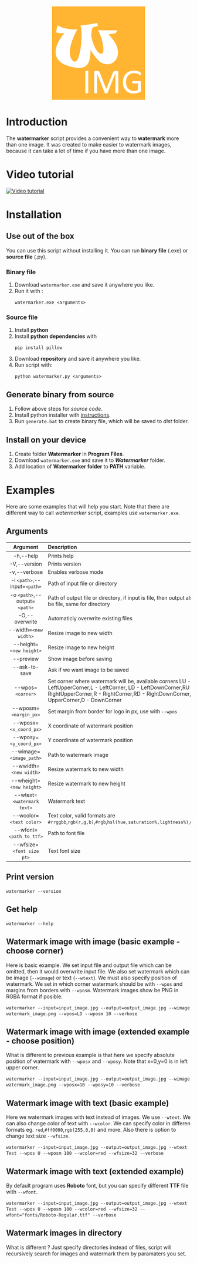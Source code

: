 <div style="text-align:center;"><img src="img/logo.png"></div>

# Introduction

The __watermarker__ script provides a convenient way to __watermark__ more than one image. It was created to make easier to watermark images, because it can take a lot of time
if you have more than one image.

# Video tutorial
[![Video tutorial](https://i.ytimg.com/vi/RNO5Guy1tb4/hqdefault.jpg?sqp=-oaymwEZCPYBEIoBSFXyq4qpAwsIARUAAIhCGAFwAQ==&rs=AOn4CLBuZTO9ZvgHa3szeAnM7-eZJX88Bg)](https://www.youtube.com/watch?v=RNO5Guy1tb4 "Video Tutorial")
# Installation
## Use out of the box
You can use this script without installing it. You can run __binary file__ (.exe) or __source file__ (.py).

### Binary file
1. Download `watermarker.exe` and save it anywhere you like. 
2. Run it with :
	```
	watermarker.exe <arguments>
	```
### Source file
1. Install __python__
2. Install __python dependencies__ with
	```
	pip install pillow
	```
3. Download __repository__ and save it anywhere you like.
4. Run script with:
	```
	python watermarker.py <arguments>
	```
## Generate binary from source
1. Follow above steps for _source code_.
2. Install python installer with [instructions](https://pyinstaller.readthedocs.io/en/v3.3.1/installation.html).
3. Run `generate.bat` to create binary file, which will be saved to _dist_ folder.

## Install on your device
1. Create folder __Watermarker__ in __Program Files__. 
2. Download `watermarker.exe` and save it to ___Watermarker___ folder.
3. Add location of __Watermarker folder__ to __PATH__ variable.

# Examples
Here are some examples that will help you start. Note that there are different way to call _watermarker_ script, examples use `watermarker.exe`.

## Arguments
|__Argument__|__Description__|
|:----------:|:--------------|
|-h,--help|Prints help|
|-V,--version|Prints version|
|-v,--verbose|Enables verbose mode|
|-i `<path>`,--input=`<path>`|Path of input file or directory|
|-o `<path>`,--output=`<path>`|Path of output file or directory, if input is file, then output also must be file, same for directory|
|-O,--overwrite|Automaticly overwrite existing files|
|--width=`<new width>`|Resize image to new width|
|--height=`<new height>`|Resize image to new height|
|--preview|Show image before saving|
|--ask-to-save|Ask if we want image to be saved|
|--wpos=`<corner>`|Set corner where watermark will be, available corners LU - LeftUpperCorner,L - LeftCorner, LD - LeftDownCorner,RU - RightUpperCorner,R - RightCorner,RD - RightDownCorner, U - UpperCorner,D - DownCorner|
|--wposm=`<margin_px>`|Set margin from border for logo in px, use with `--wpos`|
|--wposx=`<x_coord_px>`|X coordinate of watermark position|
|--wposy=`<y_coord_px>`|Y coordinate of watermark position|
|--wimage=`<image_path>`|Path to watermark image|
|--wwidth=`<new width>`|Resize watermark to new width|
|--wheight=`<new height>`|Resize watermark to new height|
|--wtext=`<watermark text>`|Watermark text|
|--wcolor=`<text color>`|Text color, valid formats are `#rrggbb`,`rgb(r,g,b)`,`#rgb`,`hsl(hue,saturation%,lightness%)`,`color_name`|
|--wfont=`<path_to_ttf>`|Path to font file|
|--wfsize=`<font size pt>`|Text font size|

## Print version
```
watermarker --version
```

## Get help
```
watermarker --help
```

## Watermark image with image (basic example - choose corner)
Here is basic example. We set input file and output file which can be omitted, then it would overwrite input file. We also set watermark which can be image (`--wimage`) or text (`--wtext`). We must also specify position of watermark. We set in which corner watermark should be with `--wpos` and margins from borders with `--wposm`. Watermark images show be PNG in RGBA format if posible.
```
watermarker --input=input_image.jpg --output=output_image.jpg --wimage watermark_image.png --wpos=LD --wposm 10 --verbose
```

## Watermark image with image (extended example - choose position)
What is different to previous example is that here we specify absolute position of watermark with `--wposx` and `--wposy`. Note that x=0,y=0 is in left upper corner.
```
watermarker --input=input_image.jpg --output=output_image.jpg --wimage watermark_image.png --wposx=10 --wposy=10 --verbose
```
## Watermark image with text (basic example)
Here we watermark images with text instead of images. We use `--wtext`. We can also change color of text with `--wcolor`. We can specify color in differen formats eg. `red`,`#ff0000`,`rgb(255,0,0)` and more. Also there is option to change text size `--wfsize`.
```
watermarker --input=input_image.jpg --output=output_image.jpg --wtext Test --wpos U --wposm 100 --wcolor=red --wfsize=32 --verbose
```
## Watermark image with text (extended example)
By default program uses __Roboto__ font, but you can specify different __TTF__ file with `--wfont`.
```
watermarker --input=input_image.jpg --output=output_image.jpg --wtext Test --wpos U --wposm 100 --wcolor=red --wfsize=32 --wfont="fonts/Roboto-Regular.ttf" --verbose
```

## Watermark images in directory
What is different ? Just specify directories instead of files, script will recursively search for images and watermark them by paramaters you set.